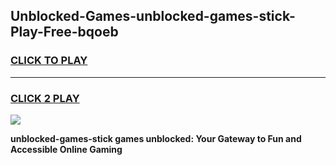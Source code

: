 
## Unblocked-Games-unblocked-games-stick-Play-Free-bqoeb
<h3>
<a href="https://premium76.site?title=unblocked-games-stick&ref=22A">CLICK TO PLAY</a></h3>
<hr>

<h3>
<a href="https://premium76.site?title=unblocked-games-stick&ref=22A">CLICK 2 PLAY</a>
  
</h3>

<a href="https://premium76.site?title=unblocked-games-stick&ref=22A"><img src="https://clearcache.store/games.png"></a>


**unblocked-games-stick games unblocked: Your Gateway to Fun and Accessible Online Gaming**
